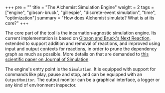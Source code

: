 +++
pre = ""
title = "The Alchemist Simulation Engine"
weight = 2
tags = ["engine", "gibson-bruck", "gillespie", "discrete-event simulation", "time", "optimization"]
summary = "How does Alchemist simulate? What is at its core?"
+++

The core part of the tool is the incarnation-agnostic simulation engine.
Its current implementation is based on [Gibson and Bruck's Next Reaction](http://dx.doi.org/10.1021/jp993732q),
extended to support addition and removal of reactions, and improved using input and output contexts for reactions,
in order to prune the dependency graph as much as possible.
More details on that are demanded to [this scientific paper on Journal of Simulation](http://dx.doi.org/10.1057/jos.2012.27).

The engine's entry point is the `Simulation`.
It is equipped with support for commands like play, pause and stop, and can be equipped with an `OutputMonitor`.
The output monitor can be a graphical interface, a logger or any kind of environment inspector.
